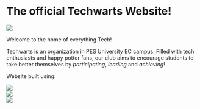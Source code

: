 # The official Techwarts Website!

![](https://img.shields.io/github/license/techwarts/techwarts.github.io)

Welcome to the home of everything Tech!

Techwarts is an organization in PES University EC campus.
Filled with tech enthusiasts and happy potter fans, our club aims to encourage students to take better themselves by _participating_, _leading_ and _achieving_!

Website built using:

![](https://img.shields.io/badge/Styling-CSS3-blue)   
![](https://img.shields.io/badge/Markup-HTML5-red)   
![](https://img.shields.io/badge/Scripting-JavaScript-yellow)

